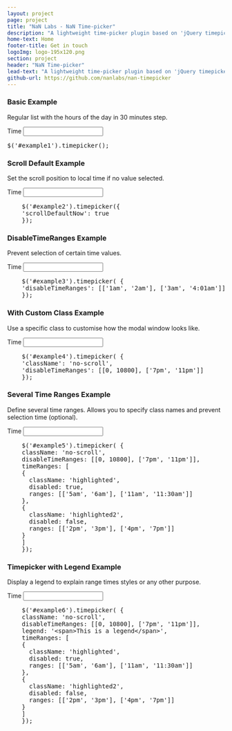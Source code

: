 ```yaml
---
layout: project
page: project
title: "NaN Labs - NaN Time-picker"
description: "A lightweight time-picker plugin based on 'jQuery timepicker plugin'."
home-text: Home
footer-title: Get in touch
logoImg: logo-195x120.png
section: project
header: "NaN Time-picker"
lead-text: "A lightweight time-picker plugin based on 'jQuery timepicker plugin'."
github-url: https://github.com/nanlabs/nan-timepicker
---
```


<!-- Plugin Code -->
<script type="text/javascript" src="nan-timepicker.js"></script>
<link rel="stylesheet" type="text/css" href="nan-timepicker.css" />

<div class="example">

  <h3>Basic Example</h3>
  <p>Regular list with the hours of the day in 30 minutes step.</p>

  <div>
    <label for="example1">Time</label>
    <input id="example1" type="text" />
  </div>

  <script type="text/javascript">
    $(function() {
      $('#example1').timepicker();
    });
  </script>
  <pre>$('#example1').timepicker();</pre>

</div>

<div class="example">

  <h3>Scroll Default Example</h3>
  <p>Set the scroll position to local time if no value selected.</p>

  <div>
    <label for="example2">Time</label>
    <input id="example2" type="text" />
  </div>

  <script type="text/javascript">
    $(function() {
      $('#example2').timepicker({ 
        'scrollDefaultNow': true 
      });
    });
  </script>
  <pre>
	$('#example2').timepicker({ 
	'scrollDefaultNow': true 
	});</pre>

</div>

<div class="example">

  <h3>DisableTimeRanges Example</h3>
  <p>Prevent selection of certain time values.</p>

  <div>
    <label for="example3">Time</label>
    <input id="example3" type="text" />
  </div>

  <script type="text/javascript">
    $(function() {
      $('#example3').timepicker( { 
        'disableTimeRanges': [['1am', '2am'], ['3am', '4:01am']] 
      });
    });
  </script>
  <pre>
	$('#example3').timepicker( { 
	'disableTimeRanges': [['1am', '2am'], ['3am', '4:01am']] 
	});</pre>

</div>

<div class="example">

  <h3>With Custom Class Example</h3>
  <p>Use a specific class to customise how the modal window looks like.</p>

  <div>
    <label for="example4">Time</label>
    <input id="example4" type="text" />
  </div>

  <script type="text/javascript">
    $(function() {
      $('#example4').timepicker( { 
        'className': 'no-scroll',
        'disableTimeRanges': [[0, 10800], ['7pm', '11pm']]
      });
    });
  </script>
  <pre>
	$('#example4').timepicker( { 
	'className': 'no-scroll',
	'disableTimeRanges': [[0, 10800], ['7pm', '11pm']]
	});</pre>

</div>

<div class="example">

  <h3>Several Time Ranges Example</h3>
  <p>Define several time ranges. Allows you to specify class names and prevent selection time (optional).</p>

  <div>
    <label for="example5">Time</label>
    <input id="example5" type="text" />
  </div>

  <script type="text/javascript">
    $(function() {
      $('#example5').timepicker( { 
        className: 'no-scroll',
        disableTimeRanges: [[0, 10800], ['7pm', '11pm']],
        timeRanges: [
          {
            className: 'highlighted',
            disabled: true,
            ranges: [['5am', '6am'], ['11am', '11:30am']]
          },
          {
            className: 'highlighted2',
            disabled: false,
            ranges: [['2pm', '3pm'], ['4pm', '7pm']]
          }
        ]
      });
    });
  </script>
  <pre>
	$('#example5').timepicker( { 
	className: 'no-scroll',
	disableTimeRanges: [[0, 10800], ['7pm', '11pm']],
	timeRanges: [
	{
	  className: 'highlighted',
	  disabled: true,
	  ranges: [['5am', '6am'], ['11am', '11:30am']]
	},
	{
	  className: 'highlighted2',
	  disabled: false,
	  ranges: [['2pm', '3pm'], ['4pm', '7pm']]
	}
	]
	});</pre>

</div>

<div class="example">

  <h3>Timepicker with Legend Example</h3>
  <p>Display a legend to explain range times styles or any other purpose.</p>

  <div>
    <label for="example6">Time</label>
    <input id="example6" type="text" />
  </div>

  <script type="text/javascript">
    $(function() {
      $('#example6').timepicker( { 
        className: 'no-scroll',
        disableTimeRanges: [[0, 10800], ['7pm', '11pm']],
        legend: _.unescape('&lt;span&gt;This is a legend&lt;/span&gt;'),
        timeRanges: [
          {
            className: 'highlighted',
            disabled: true,
            ranges: [['5am', '6am'], ['11am', '11:30am']]
          },
          {
            className: 'highlighted2',
            disabled: false,
            ranges: [['2pm', '3pm'], ['4pm', '7pm']]
          }
        ]
      });
    });
  </script>
  <pre>
	$('#example6').timepicker( { 
	className: 'no-scroll',
	disableTimeRanges: [[0, 10800], ['7pm', '11pm']],
	legend: '&lt;span&gt;This is a legend&lt;/span&gt;',
	timeRanges: [
	{
	  className: 'highlighted',
	  disabled: true,
	  ranges: [['5am', '6am'], ['11am', '11:30am']]
	},
	{
	  className: 'highlighted2',
	  disabled: false,
	  ranges: [['2pm', '3pm'], ['4pm', '7pm']]
	}
	]
	});</pre>

</div>

